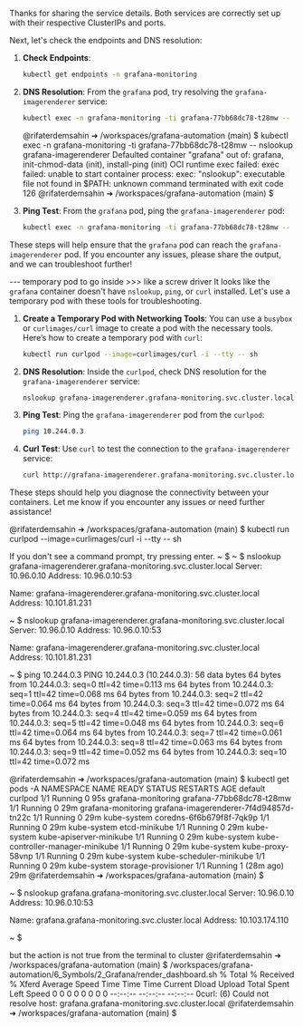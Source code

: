 Thanks for sharing the service details. Both services are correctly set up with their respective ClusterIPs and ports.

Next, let's check the endpoints and DNS resolution:

1. **Check Endpoints**:
   ```sh
   kubectl get endpoints -n grafana-monitoring
   ```

2. **DNS Resolution**:
   From the `grafana` pod, try resolving the `grafana-imagerenderer` service:
   ```sh
   kubectl exec -n grafana-monitoring -ti grafana-77bb68dc78-t28mw -- nslookup grafana-imagerenderer
   ```
   @rifaterdemsahin ➜ /workspaces/grafana-automation (main) $ kubectl exec -n grafana-monitoring -ti grafana-77bb68dc78-t28mw -- nslookup grafana-imagerenderer
Defaulted container "grafana" out of: grafana, init-chmod-data (init), install-ping (init)
OCI runtime exec failed: exec failed: unable to start container process: exec: "nslookup": executable file not found in $PATH: unknown
command terminated with exit code 126
@rifaterdemsahin ➜ /workspaces/grafana-automation (main) $ 

3. **Ping Test**:
   From the `grafana` pod, ping the `grafana-imagerenderer` pod:
   ```sh
   kubectl exec -n grafana-monitoring -ti grafana-77bb68dc78-t28mw -- ping 10.244.0.3
   ```

These steps will help ensure that the `grafana` pod can reach the `grafana-imagerenderer` pod. If you encounter any issues, please share the output, and we can troubleshoot further!

--- temporary pod to go inside >>> like a screw driver
It looks like the `grafana` container doesn't have `nslookup`, `ping`, or `curl` installed. Let's use a temporary pod with these tools for troubleshooting.

1. **Create a Temporary Pod with Networking Tools**:
   You can use a `busybox` or `curlimages/curl` image to create a pod with the necessary tools. Here’s how to create a temporary pod with `curl`:

   ```sh
   kubectl run curlpod --image=curlimages/curl -i --tty -- sh
   ```

2. **DNS Resolution**:
   Inside the `curlpod`, check DNS resolution for the `grafana-imagerenderer` service:

   ```sh
   nslookup grafana-imagerenderer.grafana-monitoring.svc.cluster.local
   ```

3. **Ping Test**:
   Ping the `grafana-imagerenderer` pod from the `curlpod`:

   ```sh
   ping 10.244.0.3
   ```

4. **Curl Test**:
   Use `curl` to test the connection to the `grafana-imagerenderer` service:

   ```sh
   curl http://grafana-imagerenderer.grafana-monitoring.svc.cluster.local:8081
   ```

These steps should help you diagnose the connectivity between your containers. Let me know if you encounter any issues or need further assistance!


@rifaterdemsahin ➜ /workspaces/grafana-automation (main) $ kubectl run curlpod --image=curlimages/curl -i --tty -- sh

If you don't see a command prompt, try pressing enter.
~ $ 
~ $ nslookup grafana-imagerenderer.grafana-monitoring.svc.cluster.local
Server:         10.96.0.10
Address:        10.96.0.10:53


Name:   grafana-imagerenderer.grafana-monitoring.svc.cluster.local
Address: 10.101.81.231

~ $ nslookup grafana-imagerenderer.grafana-monitoring.svc.cluster.local
Server:         10.96.0.10
Address:        10.96.0.10:53

Name:   grafana-imagerenderer.grafana-monitoring.svc.cluster.local
Address: 10.101.81.231


~ $ ping 10.244.0.3
PING 10.244.0.3 (10.244.0.3): 56 data bytes
64 bytes from 10.244.0.3: seq=0 ttl=42 time=0.113 ms
64 bytes from 10.244.0.3: seq=1 ttl=42 time=0.068 ms
64 bytes from 10.244.0.3: seq=2 ttl=42 time=0.064 ms
64 bytes from 10.244.0.3: seq=3 ttl=42 time=0.072 ms
64 bytes from 10.244.0.3: seq=4 ttl=42 time=0.059 ms
64 bytes from 10.244.0.3: seq=5 ttl=42 time=0.048 ms
64 bytes from 10.244.0.3: seq=6 ttl=42 time=0.064 ms
64 bytes from 10.244.0.3: seq=7 ttl=42 time=0.061 ms
64 bytes from 10.244.0.3: seq=8 ttl=42 time=0.063 ms
64 bytes from 10.244.0.3: seq=9 ttl=42 time=0.052 ms
64 bytes from 10.244.0.3: seq=10 ttl=42 time=0.072 ms

@rifaterdemsahin ➜ /workspaces/grafana-automation (main) $ kubectl get pods -A
NAMESPACE            NAME                                     READY   STATUS    RESTARTS      AGE
default              curlpod                                  1/1     Running   0             95s
grafana-monitoring   grafana-77bb68dc78-t28mw                 1/1     Running   0             29m
grafana-monitoring   grafana-imagerenderer-7f4d94857d-tn22c   1/1     Running   0             29m
kube-system          coredns-6f6b679f8f-7qk9p                 1/1     Running   0             29m
kube-system          etcd-minikube                            1/1     Running   0             29m
kube-system          kube-apiserver-minikube                  1/1     Running   0             29m
kube-system          kube-controller-manager-minikube         1/1     Running   0             29m
kube-system          kube-proxy-58vnp                         1/1     Running   0             29m
kube-system          kube-scheduler-minikube                  1/1     Running   0             29m
kube-system          storage-provisioner                      1/1     Running   1 (28m ago)   29m
@rifaterdemsahin ➜ /workspaces/grafana-automation (main) $ 

~ $ nslookup grafana.grafana-monitoring.svc.cluster.local
Server:         10.96.0.10
Address:        10.96.0.10:53


Name:   grafana.grafana-monitoring.svc.cluster.local
Address: 10.103.174.110

~ $ 

but the action is not true from the terminal to cluster 
@rifaterdemsahin ➜ /workspaces/grafana-automation (main) $ /workspaces/grafana-automation/6_Symbols/2_Grafana/render_dashboard.sh
  % Total    % Received % Xferd  Average Speed   Time    Time     Time  Current
                                 Dload  Upload   Total   Spent    Left  Speed
  0     0    0     0    0     0      0      0 --:--:-- --:--:-- --:--:--     0curl: (6) Could not resolve host: grafana.grafana-monitoring.svc.cluster.local
@rifaterdemsahin ➜ /workspaces/grafana-automation (main) $ 
